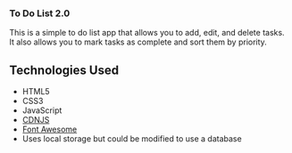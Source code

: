 ### To Do List 2.0

This is a simple to do list app that allows you to add, edit, and delete tasks. It also allows you to mark tasks as complete and sort them by priority.


## Technologies Used
- HTML5
- CSS3
- JavaScript
- [CDNJS](https://cdnjs.com/)
- [Font Awesome](https://fontawesome.com/)
- Uses local storage but could be modified to use a database